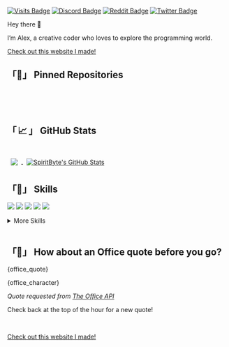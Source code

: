 [![Visits Badge](https://badges.pufler.dev/visits/braydoncoyer/braydoncoyer)](https:RedNaxela.com)
[![Discord Badge](https://img.shields.io/badge/Discord-Profile-informational?style=flat&logo=discord&logoColor=white&color=0D76A8)](https://discord.com)
[![Reddit Badge](https://img.shields.io/badge/Reddit-Profile-informational?style=flat&logo=reddit&logoColor=white&color=0D76A8)](https://www.reddit.com)
[![Twitter Badge](https://img.shields.io/badge/Twitter-Profile-informational?style=flat&logo=twitter&logoColor=white&color=1CA2F1)](https://twitter.com)

Hey there 👋

I’m Alex, a creative coder who loves to explore the programming world.

[Check out this website I made!](https://spiritbyte.github.io/)

## 「📌」 Pinned Repositories

<br>

<br>
<br>

## 「 📈 」 GitHub Stats

<br>

<a href="https://github.com/SpiritByte">
  <img align="center" style="margin:0.5rem" src="https://github-readme-stats.vercel.app/api/top-langs/?username=SpiritByte&hide=html,css&title_color=ffffff&text_color=c9cacc&icon_color=4AB197&bg_color=1A2B34" />
</a>

<a href="https://github.com/SpiritByte">
  <img align="center" style="margin:0.5rem" src="https://github-readme-stats.vercel.app/api?username=SpiritByte&show_icons=true&line_height=27&count_private=true&title_color=ffffff&text_color=c9cacc&icon_color=4AB097&bg_color=1A2B34" alt="SpiritByte's GitHub Stats" />
</a>

## 「💼」 Skills

![](https://img.shields.io/badge/Code-Python-informational?style=flat&logo=python&logoColor=white&color=4AB197)
![](https://img.shields.io/badge/Code-Lua-informational?style=flat&logo=lua&logoColor=white&color=4AB197)
![](https://img.shields.io/badge/Code-JavaScript-informational?style=flat&logo=JavaScript&logoColor=white&color=4AB197)
![](https://img.shields.io/badge/Code-HTTP-informational?style=flat&logo=TypeScript&logoColor=white&color=4AB197)
![](https://img.shields.io/badge/Code-MySQL-informational?style=flat&logo=mySQL&logoColor=white&color=4AB197)
<details>
<summary>More Skills</summary>
<br>

![](https://img.shields.io/badge/Style-CSS-informational?style=flat&logo=css3&logoColor=white&color=4AB197)
![](https://img.shields.io/badge/Style-Stylus-informational?style=flat&logo=Stylus&logoColor=white&color=4AB197)

<br>

![](https://img.shields.io/badge/Test-Cypress-informational?style=flat&logo=Cypress&logoColor=white&color=4AB197)

<br>

![](https://img.shields.io/badge/Tools-Photoshop-informational?style=flat&logo=Adobe-Photoshop&logoColor=white&color=4AB197)
![](https://img.shields.io/badge/Tools-Illustrator-informational?style=flat&logo=Adobe-Illustrator&logoColor=white&color=4AB197)
![](https://img.shields.io/badge/Tools-AdobeXD-informational?style=flat&logo=Adobe-XD&logoColor=white&color=4AB197)
![](https://img.shields.io/badge/Tools-GitHub-informational?style=flat&logo=GitHub&logoColor=white&color=4AB197)

</details>

<br>

## 「📣」 How about an Office quote before you go?

<p>{office_quote}</p>

<p>{office_character}</p>

_Quote requested from [The Office API](https://www.officeapi.dev/)_

Check back at the top of the hour for a new quote!

<br>

[Check out this website I made!](https://spiritbyte.github.io/)
